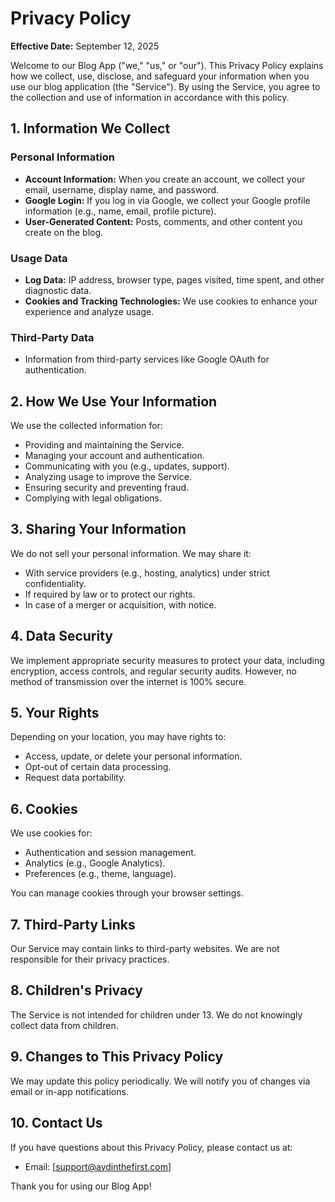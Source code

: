 # Privacy Policy

**Effective Date:** September 12, 2025

Welcome to our Blog App ("we," "us," or "our"). This Privacy Policy explains how we collect, use, disclose, and safeguard your information when you use our blog application (the "Service"). By using the Service, you agree to the collection and use of information in accordance with this policy.

## 1. Information We Collect

### Personal Information

- **Account Information:** When you create an account, we collect your email, username, display name, and password.
- **Google Login:** If you log in via Google, we collect your Google profile information (e.g., name, email, profile picture).
- **User-Generated Content:** Posts, comments, and other content you create on the blog.

### Usage Data

- **Log Data:** IP address, browser type, pages visited, time spent, and other diagnostic data.
- **Cookies and Tracking Technologies:** We use cookies to enhance your experience and analyze usage.

### Third-Party Data

- Information from third-party services like Google OAuth for authentication.

## 2. How We Use Your Information

We use the collected information for:

- Providing and maintaining the Service.
- Managing your account and authentication.
- Communicating with you (e.g., updates, support).
- Analyzing usage to improve the Service.
- Ensuring security and preventing fraud.
- Complying with legal obligations.

## 3. Sharing Your Information

We do not sell your personal information. We may share it:

- With service providers (e.g., hosting, analytics) under strict confidentiality.
- If required by law or to protect our rights.
- In case of a merger or acquisition, with notice.

## 4. Data Security

We implement appropriate security measures to protect your data, including encryption, access controls, and regular security audits. However, no method of transmission over the internet is 100% secure.

## 5. Your Rights

Depending on your location, you may have rights to:

- Access, update, or delete your personal information.
- Opt-out of certain data processing.
- Request data portability.

## 6. Cookies

We use cookies for:

- Authentication and session management.
- Analytics (e.g., Google Analytics).
- Preferences (e.g., theme, language).

You can manage cookies through your browser settings.

## 7. Third-Party Links

Our Service may contain links to third-party websites. We are not responsible for their privacy practices.

## 8. Children's Privacy

The Service is not intended for children under 13. We do not knowingly collect data from children.

## 9. Changes to This Privacy Policy

We may update this policy periodically. We will notify you of changes via email or in-app notifications.

## 10. Contact Us

If you have questions about this Privacy Policy, please contact us at:

- Email: [support@aydinthefirst.com]

Thank you for using our Blog App!
